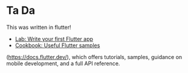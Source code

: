 # Ta Da

This was written in flutter!

- [Lab: Write your first Flutter app](https://docs.flutter.dev/get-started/codelab)
- [Cookbook: Useful Flutter samples](https://docs.flutter.dev/cookbook)

(https://docs.flutter.dev/), which offers tutorials,
samples, guidance on mobile development, and a full API reference.
